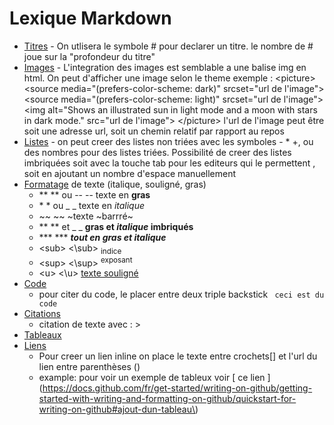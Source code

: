 # Lexique Markdown

  - <u>Titres</u>
        - On utlisera le symbole \# pour declarer un titre. le nombre de \# joue sur la "profondeur du titre"
  - <u>Images</u>
        - L'integration des images est semblable a une balise img en html. On peut d'afficher une image selon le theme
        exemple : 
        \<picture>
          \<source media="(prefers-color-scheme: dark)" srcset="url de l'image">
        \<source media="(prefers-color-scheme: light)" srcset="url de l'image">
        \<img alt="Shows an illustrated sun in light mode and a moon with stars in dark mode." src="url de l'image">
      \</picture>
        l'url de l'image peut être soit une adresse url, soit un chemin relatif par rapport au repos
  - <u>Listes</u>
        - on peut creer des listes non triées avec les symboles  - * +, ou des nombres pour des listes triées.
        Possibilité de creer des listes imbriquées soit avec la touche tab pour les editeurs qui le permettent , soit en 
        ajoutant un nombre d'espace manuellement
  - <u>Formatage</u> de texte (italique, souligné, gras)
    * \*\* \*\* ou \-\- \-\- texte en **gras**
    * \* \* ou \_ \_ texte en *italique*
    * \~\~ \~\~ ~texte ~barrré~
    * \*\* \*\* et \_ \_  **gras et _italique_ imbriqués**
    *  \*\*\* \*\*\* ***tout en gras et italique***
    * \<sub> \<\sub> <sub>indice</sub>
    * \<sup> \<\sup> <sup>exposant</sup>
    * \<u> \<\u> <u>texte souligné</u>
  - <u>Code</u>
    * pour citer du code, le placer entre deux triple backstick ``` ceci est du code```
  - <u>Citations</u>
    * citation de texte avec : \>
  - <u>Tableaux</u>
  - <u>Liens</u>
      * Pour creer un lien inline on place le texte entre crochets\[\] et l'url du lien entre parenthèses \(\)
      * example: pour voir un exemple de tableux voir \[ ce lien \]\(https://docs.github.com/fr/get-started/writing-on-github/getting-started-with-writing-and-formatting-on-github/quickstart-for-writing-on-github#ajout-dun-tableau\)